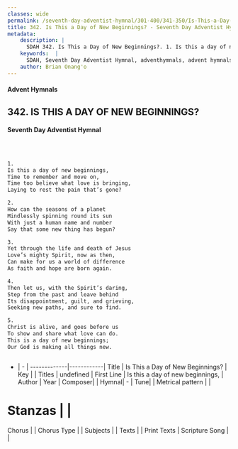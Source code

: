 ```yaml
---
classes: wide
permalink: /seventh-day-adventist-hymnal/301-400/341-350/Is-This-a-Day-of-New-Beginnings/
title: 342. Is This a Day of New Beginnings? - Seventh Day Adventist Hymnal
metadata:
    description: |
      SDAH 342. Is This a Day of New Beginnings?. 1. Is this a day of new beginnings, Time to remember and move on, Time too believe what love is bringing, Laying to rest the pain that’s gone?
    keywords:  |
      SDAH, Seventh Day Adventist Hymnal, adventhymnals, advent hymnals, Is This a Day of New Beginnings?, Is this a day of new beginnings, 
    author: Brian Onang'o
---
```


#### Advent Hymnals
## 342. IS THIS A DAY OF NEW BEGINNINGS?
#### Seventh Day Adventist Hymnal

```txt



1.
Is this a day of new beginnings,
Time to remember and move on,
Time too believe what love is bringing,
Laying to rest the pain that’s gone?

2.
How can the seasons of a planet
Mindlessly spinning round its sun
With just a human name and number
Say that some new thing has begun?

3.
Yet through the life and death of Jesus
Love’s mighty Spirit, now as then,
Can make for us a world of difference
As faith and hope are born again.

4.
Then let us, with the Spirit’s daring,
Step from the past and leave behind
Its disappointment, guilt, and grieving,
Seeking new paths, and sure to find.

5.
Christ is alive, and goes before us
To show and share what love can do.
This is a day of new beginnings;
Our God is making all things new.



```

- |   -  |
-------------|------------|
Title | Is This a Day of New Beginnings? |
Key |  |
Titles | undefined |
First Line | Is this a day of new beginnings, |
Author | 
Year | 
Composer|  |
Hymnal|  - |
Tune|  |
Metrical pattern | |
# Stanzas |  |
Chorus |  |
Chorus Type |  |
Subjects |  |
Texts |  |
Print Texts | 
Scripture Song |  |
  
